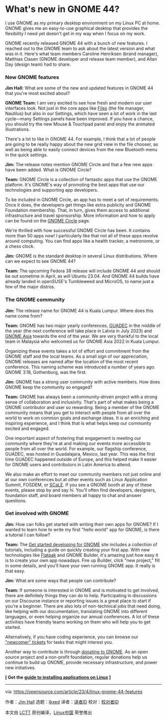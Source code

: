 [#]: subject: "What's new in GNOME 44?"
[#]: via: "https://opensource.com/article/23/4/linux-gnome-44-features"
[#]: author: "Jim Hall https://opensource.com/users/jim-hall"
[#]: collector: "lkxed"
[#]: translator: " "
[#]: reviewer: " "
[#]: publisher: " "
[#]: url: " "

What's new in GNOME 44?
======

I use GNOME as my primary desktop environment on my Linux PC at home. GNOME gives me an easy-to-use graphical desktop that provides the flexibility I need yet doesn't get in my way when I focus on my work.

GNOME recently released GNOME 44 with a bunch of new features. I reached out to the GNOME team to ask about the latest version and what was in it. Here's what team members Caroline Henriksen (brand manager), Matthias Clasen (GNOME developer and release team member), and Allan Day (design team) had to share.

### New GNOME features

**Jim Hall:** What are some of the new and updated features in GNOME 44 that you're most excited about?

**GNOME Team:** I am very excited to see how fresh and modern our user interfaces look. Not just in the core apps like [Files][1] (the file manager, Nautilus) but also in our Settings, which have seen a lot of work in the last cycle—many Settings panels have been improved. If you have a chance, you should try the new Mouse & Touchpad panel and enjoy the animated illustrations.

There's a lot to like in GNOME 44. For example, I think that a lot of people are going to be really happy about the new grid view in the file chooser, as well as being able to easily connect devices from the new Bluetooth menu in the quick settings.

**Jim:** The release notes mention GNOME Circle and that a few new apps have been added. What is GNOME Circle?

**Team:** GNOME Circle is a collection of fantastic apps that use the GNOME platform. It's GNOME's way of promoting the best apps that use our technologies and supporting app developers.

To be included in GNOME Circle, an app has to meet a set of requirements. Once it does, the developers get things like extra publicity and GNOME Foundation membership. That, in turn, gives them access to additional infrastructure and travel sponsorship. More information and how to apply can be found on the [GNOME Circle][2] page.

We're thrilled with how successful GNOME Circle has been. It contains more than 50 apps now! I particularly like that not all of these apps revolve around computing. You can find apps like a health tracker, a metronome, or a chess clock.

**Jim:** GNOME is the standard desktop in several Linux distributions. Where can we expect to see GNOME 44?

**Team:** The upcoming Fedora 38 release will include GNOME 44 and should be out sometime in April, as will Ubuntu 23.04. And GNOME 44 builds have already landed in openSUSE's Tumbleweed and MicroOS, to name just a few of the major distros.

### The GNOME community

**Jim:** The release name for GNOME 44 is Kuala Lumpur. Where does this name come from?

**Team:** GNOME has two major yearly conferences, [GUADEC][3] in the middle of the year (the next conference will take place in Latvia in July 2023) and [GNOME Asia][4] towards the end of the year. We are very thankful to the local team in Malaysia who welcomed us for GNOME Asia 2022 in Kuala Lumpur.

Organizing these events takes a lot of effort and commitment from the GNOME staff and the local teams. As a small sign of our appreciation, GNOME releases are named after the location of the most recent conference. This naming scheme was introduced a number of years ago. GNOME 3.18, Gothenburg, was the first.

**Jim:** GNOME has a strong user community with active members. How does GNOME keep the community so engaged?

**Team:** GNOME has always been a community-driven project with a strong sense of collaboration and inclusivity. That's part of what makes being a GNOME contributor and user so rewarding. Being a member of the GNOME community means that you get to interact with people from all over the world to work on common goals and exchange ideas. It is an enriching and inspiring experience, and I think that is what helps keep our community excited and engaged.

One important aspect of fostering that engagement is meeting our community where they're at and making our events more accessible to people from all over the world. For example, our flagship conference, GUADEC, was hosted in Guadalajara, Mexico, last year. This was the first time GUADEC happened outside of Europe, and this helped make it easier for GNOME users and contributors in Latin America to attend.

We also make an effort to meet our community members not just online and at our own conferences but at other events such as Linux Application Summit, FOSDEM, or [SCaLE][5]. If you see a GNOME booth at any of these events, please stop by and say hi. You'll often find developers, designers, foundation staff, and board members all happy to chat and answer questions.

### Get involved with GNOME

**Jim:** How can folks get started with writing their own apps for GNOME? If I wanted to learn how to write my first "hello world" app for GNOME, is there a tutorial I can follow?

**Team:** The [Get started developing for GNOME][6] site includes a collection of tutorials, including a guide on quickly creating your first app. With new technologies like [Flatpak][7] and GNOME Builder, it's amazing just how easy it is to create your own app nowadays. Fire up Builder, click "new project," fill in some details, and you'll have your own running GNOME app. It really is that easy.

**Jim:** What are some ways that people can contribute?

**Team:** If someone is interested in GNOME and is motivated to get involved, there are definitely things they can do to help. Participating in discussions on our Discourse instance or reporting issues is a great place to start if you're a beginner. There are also lots of non-technical jobs that need doing, like helping with our documentation, translating GNOME into different languages, or even helping organize our annual conferences. A lot of these activities have friendly teams working on them who will help you to get started.

Alternatively, if you have coding experience, you can browse our ["newcomer" tickets][8] for tasks that might interest you.

Another way to contribute is through [donating to GNOME][9]. As an open source project and a non-profit foundation, regular donations help us continue to build up GNOME, provide necessary infrastructure, and power new initiatives.

**[ Get the [guide to installing applications on Linux][10] ]**

--------------------------------------------------------------------------------

via: https://opensource.com/article/23/4/linux-gnome-44-features

作者：[Jim Hall][a]
选题：[lkxed][b]
译者：[译者ID](https://github.com/译者ID)
校对：[校对者ID](https://github.com/校对者ID)

本文由 [LCTT](https://github.com/LCTT/TranslateProject) 原创编译，[Linux中国](https://linux.cn/) 荣誉推出

[a]: https://opensource.com/users/jim-hall
[b]: https://github.com/lkxed/
[1]: https://opensource.com/article/22/12/linux-file-manager-gnome
[2]: https://circle.gnome.org/
[3]: https://events.gnome.org/event/101/
[4]: https://events.gnome.org/event/100/
[5]: https://opensource.com/tags/scale
[6]: https://developer.gnome.org/
[7]: https://opensource.com/article/21/5/launch-flatpaks-linux-terminal
[8]: https://gitlab.gnome.org/dashboard/issues?scope=all&state=opened&label_name%5B%5D=4.%20Newcomers
[9]: https://www.gnome.org/donate/
[10]: https://opensource.com/downloads/installing-linux-applications-ebook?intcmp=7013a000002qLH8AAM